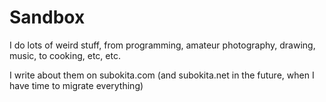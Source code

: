 Sandbox
=======

I do lots of weird stuff, from programming, amateur photography, drawing, music, to cooking, etc, etc.

I write about them on subokita.com (and subokita.net in the future, when I have time to migrate everything)

